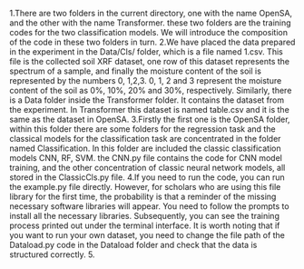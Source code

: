 1.There are two folders in the current directory, one with the name OpenSA, and the other with the name Transformer. these two folders are the training codes for the two classification models. We will introduce the composition of the code in these two folders in turn.
2.We have placed the data prepared in the experiment in the Data/Cls/ folder, which is a file named 1.csv. This file is the collected soil XRF dataset, one row of this dataset represents the spectrum of a sample, and finally the moisture content of the soil is represented by the numbers 0, 1,2,3. 0, 1, 2 and 3 represent the moisture content of the soil as 0%, 10%, 20% and 30%, respectively. Similarly, there is a Data folder inside the Transformer folder. It contains the dataset from the experiment. In Transformer this dataset is named table.csv and it is the same as the dataset in OpenSA.
3.Firstly the first one is the OpenSA folder, within this folder there are some folders for the regression task and the classical models for the classification task are concentrated in the folder named Classification. In this folder are included the classic classification models CNN, RF, SVM. the CNN.py file contains the code for CNN model training, and the other concentration of classic neural network models, all stored in the ClassicCls.py file.
4.If you need to run the code, you can run the example.py file directly. However, for scholars who are using this file library for the first time, the probability is that a reminder of the missing necessary software libraries will appear. You need to follow the prompts to install all the necessary libraries. Subsequently, you can see the training process printed out under the terminal interface. It is worth noting that if you want to run your own dataset, you need to change the file path of the Dataload.py code in the Dataload folder and check that the data is structured correctly.
5.
